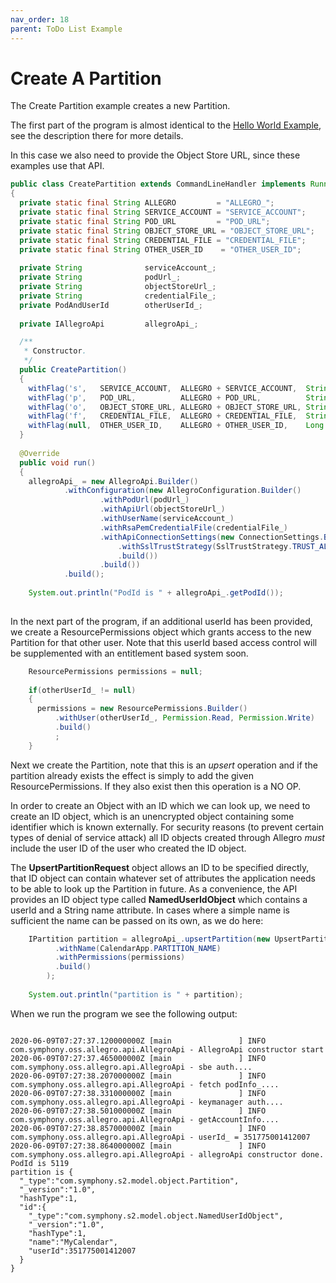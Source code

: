 ```yaml
---
nav_order: 18
parent: ToDo List Example
---
```

# Create A Partition

The Create Partition example creates a new Partition.

The first part of the program is almost identical to the [Hello World Example](/HelloWorld.html), see the description
there for more details.

In this case we also need to provide the Object Store URL, since these examples use that API.

```java
public class CreatePartition extends CommandLineHandler implements Runnable
{
  private static final String ALLEGRO         = "ALLEGRO_";
  private static final String SERVICE_ACCOUNT = "SERVICE_ACCOUNT";
  private static final String POD_URL         = "POD_URL";
  private static final String OBJECT_STORE_URL = "OBJECT_STORE_URL";
  private static final String CREDENTIAL_FILE = "CREDENTIAL_FILE";
  private static final String OTHER_USER_ID    = "OTHER_USER_ID";
  
  private String              serviceAccount_;
  private String              podUrl_;
  private String              objectStoreUrl_;
  private String              credentialFile_;
  private PodAndUserId        otherUserId_;
  
  private IAllegroApi         allegroApi_;

  /**
   * Constructor.
   */
  public CreatePartition()
  {
    withFlag('s',   SERVICE_ACCOUNT,  ALLEGRO + SERVICE_ACCOUNT,  String.class,   false, true,   (v) -> serviceAccount_       = v);
    withFlag('p',   POD_URL,          ALLEGRO + POD_URL,          String.class,   false, true,   (v) -> podUrl_               = v);
    withFlag('o',   OBJECT_STORE_URL, ALLEGRO + OBJECT_STORE_URL, String.class,   false, true,   (v) -> objectStoreUrl_       = v);
    withFlag('f',   CREDENTIAL_FILE,  ALLEGRO + CREDENTIAL_FILE,  String.class,   false, false,  (v) -> credentialFile_       = v);
    withFlag(null,  OTHER_USER_ID,    ALLEGRO + OTHER_USER_ID,    Long.class,     false, false,  (v) -> otherUserId_          = PodAndUserId.newBuilder().build(v));
  }
  
  @Override
  public void run()
  { 
    allegroApi_ = new AllegroApi.Builder()
            .withConfiguration(new AllegroConfiguration.Builder()
                    .withPodUrl(podUrl_)
                    .withApiUrl(objectStoreUrl_)
                    .withUserName(serviceAccount_)
                    .withRsaPemCredentialFile(credentialFile_)
                    .withApiConnectionSettings(new ConnectionSettings.Builder()
                        .withSslTrustStrategy(SslTrustStrategy.TRUST_ALL_CERTS)
                        .build())
                    .build())
            .build();
    
    System.out.println("PodId is " + allegroApi_.getPodId());
    
```

In the next part of the program, if an additional userId has been provided,
we create a ResourcePermissions object which grants access to the new Partition for that other user. 
Note that this userId based access control will be supplemented with an entitlement based system soon.

```java
    ResourcePermissions permissions = null;
    
    if(otherUserId_ != null)
    {
      permissions = new ResourcePermissions.Builder()
          .withUser(otherUserId_, Permission.Read, Permission.Write)
          .build()
          ;
    }
```

Next we create the Partition, note that this is an _upsert_ operation and if the partition already exists the effect
is simply to add the given ResourcePermissions. If they also exist then this operation is a NO OP.

In order to create an Object with an ID which we can look up, we need to create an ID object, which is an unencrypted
object containing some identifier which is known externally. For security reasons (to prevent certain types
of denial of service attack) all ID objects created through Allegro _must_ include the user ID of the user
who created the ID object.

The __UpsertPartitionRequest__ object allows an ID to be specified directly, that ID object can contain whatever set
of attributes the application needs to be able to look up the Partition in future. As a convenience, the API provides
an ID object type called __NamedUserIdObject__ which contains a userId and a String name attribute. In cases where
a simple name is sufficient the name can be passed on its own, as we do here:

```java
    IPartition partition = allegroApi_.upsertPartition(new UpsertPartitionRequest.Builder()
          .withName(CalendarApp.PARTITION_NAME)
          .withPermissions(permissions)
          .build()
        );
    
    System.out.println("partition is " + partition);
```

When we run the program we see the following output:

```

2020-06-09T07:27:37.120000000Z [main               ] INFO  com.symphony.oss.allegro.api.AllegroApi - AllegroApi constructor start
2020-06-09T07:27:37.465000000Z [main               ] INFO  com.symphony.oss.allegro.api.AllegroApi - sbe auth....
2020-06-09T07:27:38.207000000Z [main               ] INFO  com.symphony.oss.allegro.api.AllegroApi - fetch podInfo_....
2020-06-09T07:27:38.331000000Z [main               ] INFO  com.symphony.oss.allegro.api.AllegroApi - keymanager auth....
2020-06-09T07:27:38.501000000Z [main               ] INFO  com.symphony.oss.allegro.api.AllegroApi - getAccountInfo....
2020-06-09T07:27:38.857000000Z [main               ] INFO  com.symphony.oss.allegro.api.AllegroApi - userId_ = 351775001412007
2020-06-09T07:27:38.864000000Z [main               ] INFO  com.symphony.oss.allegro.api.AllegroApi - allegroApi constructor done.
PodId is 5119
partition is {
  "_type":"com.symphony.s2.model.object.Partition",
  "_version":"1.0",
  "hashType":1,
  "id":{
    "_type":"com.symphony.s2.model.object.NamedUserIdObject",
    "_version":"1.0",
    "hashType":1,
    "name":"MyCalendar",
    "userId":351775001412007
  }
}
```


